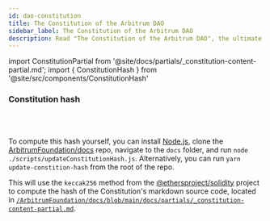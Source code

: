 ```yaml
---
id: dao-constitution
title: The Constitution of the Arbitrum DAO
sidebar_label: The Constitution of the Arbitrum DAO
description: Read "The Constitution of the Arbitrum DAO", the ultimate governing document of the Arbitrum DAO. Arbitrum DAO's smart contracts implement the protocols described in this document.
---
```


import ConstitutionPartial from '@site/docs/partials/_constitution-content-partial.md';
import { ConstitutionHash  } from '@site/src/components/ConstitutionHash'


<div id='constitution'>
<ConstitutionPartial/>
</div>


### Constitution hash

<code><b><ConstitutionHash/></b></code>

<br/><br/>

To compute this hash yourself, you can install [Node.js](https://nodejs.org/en/), clone the [ArbitrumFoundation/docs](https://github.com/ArbitrumFoundation/docs) repo, navigate to the `docs` folder, and run `node ./scripts/updateConstitutionHash.js`. Alternatively, you can run `yarn update-constition-hash` from the root of the repo.

This will use the `keccak256` method from the [@ethersproject/solidity](https://github.com/ethers-io/ethers.js#readme) project to compute the hash of the Constitution's markdown source code, located in [`/ArbitrumFoundation/docs/blob/main/docs/partials/_constitution-content-partial.md`](https://github.com/ArbitrumFoundation/docs/blob/main/docs/partials/_constitution-content-partial.md).